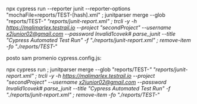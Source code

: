 npx cypress run --reporter junit --reporter-options "mochaFile=reports/TEST-[hash].xml" ; junitparser merge --glob "reports/TEST-*" "reports/junit-report.xml" ; trcli -y -h https://malimarlex.testrail.io --project "secondProject" --username x2junior02@gmail.com --password Invalid1covek#  parse_junit --title "Cypress Automated Test Run" -f  "./reports/junit-report.xml" ; remove-item -fo "./reports/TEST-*"

posto sam promenio cypress.config.js:

npx cypress run ; junitparser merge --glob "reports/TEST-*" "reports/junit-report.xml" ; trcli -y -h https://malimarlex.testrail.io --project "secondProject" --username x2junior02@gmail.com --password Invalid1covek#  parse_junit --title "Cypress Automated Test Run" -f  "./reports/junit-report.xml" ; remove-item -fo "./reports/TEST-*"